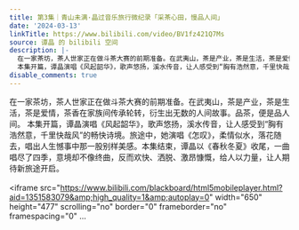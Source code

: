 ```yaml
---
title: 第3集｜青山未满·晶过音乐旅行微纪录「采茶心田，慢品人间」
date: '2024-03-13'
linkTitle: https://www.bilibili.com/video/BV1fz421Q7Ms
source: 谭晶 的 bilibili 空间
description: |-
  在一家茶坊，茶人世家正在做斗茶大赛的前期准备。在武夷山，茶是产业，茶是生活，茶是爱情，茶香在家族间传承轮转，衍生出无数的人间故事。品茶，便是品人间。
  本集开篇，谭晶演唱《风起韶华》，歌声悠扬，溪水传音，让人感受到“胸有浩然意，千里快哉风”的畅快诗境。旅途中，她演唱《怎叹》，柔情似水，落花随去，唱出人生憾事中那一股别样美感。本集结束，谭晶以《春秋冬夏》收尾，一曲唱尽了四季，意境却不像终曲，反而欢快、洒脱、激昂慷慨，给人以力量，让人期待新旅途开启。<br><br><iframe src="https://www.bilibili.com/blackboard/html5mobileplayer.html?aid=1351583079&amp;high_quality=1&amp;autoplay=0" width="650" height="477" scrolling="no" border="0" frameborder="no" framespacing="0" ...
disable_comments: true
---
```

在一家茶坊，茶人世家正在做斗茶大赛的前期准备。在武夷山，茶是产业，茶是生活，茶是爱情，茶香在家族间传承轮转，衍生出无数的人间故事。品茶，便是品人间。
本集开篇，谭晶演唱《风起韶华》，歌声悠扬，溪水传音，让人感受到“胸有浩然意，千里快哉风”的畅快诗境。旅途中，她演唱《怎叹》，柔情似水，落花随去，唱出人生憾事中那一股别样美感。本集结束，谭晶以《春秋冬夏》收尾，一曲唱尽了四季，意境却不像终曲，反而欢快、洒脱、激昂慷慨，给人以力量，让人期待新旅途开启。<br><br><iframe src="https://www.bilibili.com/blackboard/html5mobileplayer.html?aid=1351583079&amp;high_quality=1&amp;autoplay=0" width="650" height="477" scrolling="no" border="0" frameborder="no" framespacing="0" ...